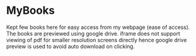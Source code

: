 # MyBooks
Kept few books here for easy access from my webpage (ease of access).
The books are previewed using google drive.
iframe does not support viewing of pdf for smaller resolution screens directly hence google drive preview is used to avoid auto download on clicking.
